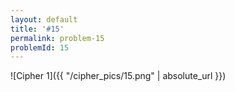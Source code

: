 ```yaml
---
layout: default
title: '#15'
permalink: problem-15
problemId: 15
---
```

![Cipher 1]({{ "/cipher_pics/15.png" | absolute_url }})
